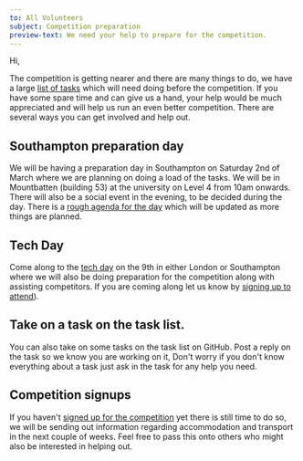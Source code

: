 ```yaml
---
to: All Volunteers
subject: Competition preparation
preview-text: We need your help to prepare for the competition.
---
```


Hi,

The competition is getting nearer and there are many things to do, we have a large [list of tasks][task-list] which will need doing before the competition.
If you have some spare time and can give us a hand, your help would be much appreciated and will help us run an even better competition.
There are several ways you can get involved and help out.

## Southampton preparation day

We will be having a preparation day in Southampton on Saturday 2nd of March where we are planning on doing a load of the tasks.
We will be in Mountbatten (building 53) at the university on Level 4 from 10am onwards.
There will also be a social event in the evening, to be decided during the day.
There is a [rough agenda for the day][hack-day-agenda] which will be updated as more things are planned.

## Tech Day

Come along to the [tech day][techday-info] on the 9th in either London or Southampton where we will also be doing preparation for the competition along with assisting competitors.
If you are coming along let us know by [signing up to attend][techday-signup]).

## Take on a task on the task list.

You can also take on some tasks on the task list on GitHub.
Post a reply on the task so we know you are working on it,
Don't worry if you don't know everything about a task just ask in the task for any help you need.

## Competition signups

If you haven't [signed up for the competition][signup-form] yet there is still time to do so, we will be sending out information regarding accommodation and transport in the next couple of weeks.
Feel free to pass this onto others who might also be interested in helping out.

[hack-day-agenda]: https://hackmd.io/waiSH7vOT4-5-seQXllXGg
[task-list]: https://github.com/srobo/tasks/milestone/3
[techday-info]: https://studentrobotics.org/events/sr2019/southampton-tech-day-march/
[techday-signup]: https://goo.gl/forms/rzlrlU1eu3cyu2QH2
[signup-form]: https://goo.gl/forms/xdQN6J8cFODYvtNA3
